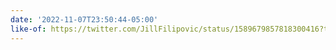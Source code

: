 ```yaml
---
date: '2022-11-07T23:50:44-05:00'
like-of: https://twitter.com/JillFilipovic/status/1589679857818300416?t=jZ7EFBJJ61kbzt-0Fnc-Pw&s=19
---
```

